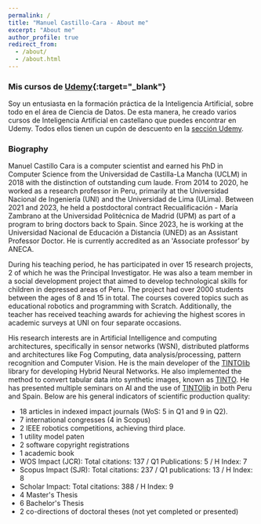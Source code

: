 ```yaml
---
permalink: /
title: "Manuel Castillo-Cara - About me"
excerpt: "About me"
author_profile: true
redirect_from: 
  - /about/
  - /about.html
---
```


### Mis cursos de [Udemy](https://www.manuelcastillo.eu/udemy/){:target="_blank"}
Soy un entusiasta en la formación práctica de la Inteligencia Artificial, sobre todo en el área de Ciencia de Datos. De esta manera, he creado varios cursos de Inteligencia Artificial en castellano que puedes encontrar en Udemy. Todos ellos tienen un cupón de descuento en la [sección Udemy](https://www.manuelcastillo.eu/udemy/).

### Biography
Manuel Castillo Cara is a computer scientist and earned his PhD in Computer Science from the Universidad de Castilla-La Mancha (UCLM) in 2018 with the distinction of outstanding cum laude. From 2014 to 2020, he worked as a research professor in Peru, primarily at the Universidad Nacional de Ingeniería (UNI) and the Universidad de Lima (ULima). Between 2021 and 2023, he held a postdoctoral contract Recualificación - María Zambrano at the Universidad  Politécnica de Madrid (UPM) as part of a program to bring doctors back to Spain. Since 2023, he is working at the Universidad  Nacional de Educación a Distancia (UNED) as an Assistant Professor Doctor. He is currently accredited as an 'Associate professor’ by ANECA.

During his teaching period, he has participated in over 15 research projects, 2 of which he was the Principal Investigator.  He was also a team member in a social development project that aimed to develop technological skills for children in depressed areas of Peru. The project had over 2000 students between the ages of 8 and 15 in total. The courses covered topics such as educational robotics and programming with Scratch. Additionally, the teacher has received teaching awards for achieving the highest scores in academic surveys at UNI on four separate occasions.

His research interests are in Artificial Intelligence and computing architectures, specifically in sensor networks (WSN), distributed platforms and architectures like Fog Computing, data analysis/processing, pattern recognition and Computer Vision. He is the main developer of the [TINTOlib](https://github.com/oeg-upm/TINTOlib) library for developing Hybrid Neural Networks. He also implemented the method to convert tabular data into synthetic images, known as [TINTO](https://github.com/oeg-upm/TINTO). He has presented multiple seminars on AI and the use of [TINTOlib](https://github.com/oeg-upm/TINTOlib) in both Peru and Spain. Below are his general indicators of scientific production quality:
- 18 articles in indexed impact journals (WoS: 5 in Q1 and 9 in Q2).
- 7 international congresses (4 in Scopus)
- 2 IEEE robotics competitions, achieving third place.
- 1 utility model paten
- 2 software copyright registrations
- 1 academic book
- WOS Impact (JCR): Total citations: 137 / Q1 Publications: 5 / H Index: 7
- Scopus Impact (SJR): Total citations: 237 / Q1 publications: 13 / H Index: 8
- Scholar Impact: Total citations: 388 / H Index: 9
- 4 Master's Thesis
- 6 Bachelor's Thesis
- 2 co-directions of doctoral theses (not yet completed or presented)